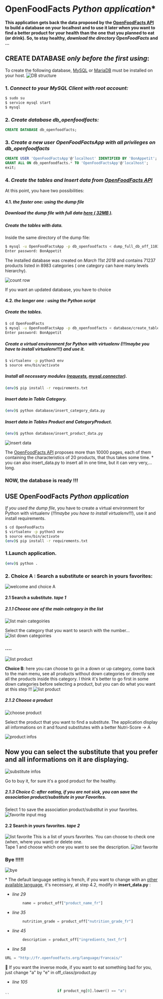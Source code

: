 # OpenFoodFacts  *Python application*\*
**This application gets back the data proposed by the [OpenFoodFacts API](https://en.wiki.openfoodfacts.org/API) to build a database on your localhost and to use it later when you want to find a better product for your health than the one that you planned to eat (or drink).
So, to stay healthy, *download the directory OpenFoodFacts* and ...**
## CREATE DATABASE *only before the first using*:
To create the following database, [MySQL](https://dev.mysql.com/doc/refman/5.7/en/installing.html) or [MariaDB](https://mariadb.com/kb/en/library/getting-installing-and-upgrading-mariadb/) must be installed on your host.
![DB structure](/screenshots/db_structure.png)

### 1. *Connect to your MySQL Client with root account:*
```sh
$ sudo su
$ service mysql start
$ mysql
```
### 2. *Create database db_openfoodfacts:*
```sql
CREATE DATABASE db_openfoodfacts;
```
### 3. *Create a new user OpenFoodFactsApp with all privileges on db_openfoodfacts*
```sql
CREATE USER 'OpenFoodFactsApp'@'localhost' IDENTIFIED BY 'BonAppetit';
GRANT ALL ON db_openfoodfacts.* TO 'OpenFoodFactsApp'@'localhost';
exit;
```
### 4. *Create the tables and Insert data from [OpenFoodFacts API](https://en.wiki.openfoodfacts.org/API)*
At this point, you have two possibilities:
#### 4.1. *the faster one: using the dump file*
##### Download the dump file with full data *[here ( 32MB )](https://drive.google.com/open?id=1m7l86H7eHp3zx_p3BML7K86BKai-cpew)*.
##### Create the tables with data.
Inside the same directory of the dump file:
```sh
$ mysql -u OpenFoodFactsApp -p db_openfoodfacts < dump_full_db_off_110318.sql
Enter password: BonAppetit
```
The installed database was created on *March 11st 2018* and contains 71237 products listed in 8983 categories ( one category can have many levels hierarchy).

![count row](/screenshots/count_row.png)

If you want an updated database, you have to choice
#### 4.2. *the longer one : using the Python script*
##### Create the tables.
```sh
$ cd OpenFoodFacts
$ mysql -u OpenFoodFactsApp -p db_openfoodfacts < database/create_tables.sql
Enter password: BonAppetit
```
##### Create a virtual environment for Python with virtualenv (*!!!maybe you have to install virtualenv!!!*) and use it.
```sh
$ virtualenv -p python3 env
$ source env/bin/activate
```
##### Install all necessary modules ([requests](http://docs.python-requests.org/en/master/), [mysql.connector](https://dev.mysql.com/doc/connector-python/en/)).
```sh
(env)$ pip install -r requirements.txt
```
##### Insert data in Table Category.
```sh
(env)$ python database/insert_category_data.py
```
##### Insert data in Tables Product and CategoryProduct.
```sh
(env)$ python database/insert_product_data.py
```
![insert data](/screenshots/insert_data.png)

The [OpenFoodFacts API](https://en.wiki.openfoodfacts.org/API) proposes more than 10000 pages, each of them containing the characteristics of 20 products, that thus takes some time.
\* you can also insert_data.py to insert all in one time, but it can very very,... long.
### NOW, the database is ready !!!
## USE OpenFoodFacts *Python application*
*If you used the dump file*, you have to create a virtual environment for Python with virtualenv (*!!!maybe you have to install virtualenv!!!*), use it and install requirements.
```sh
$ cd OpenFoodFacts
$ virtualenv -p python3 env
$ source env/bin/activate
(env)$ pip install -r requirements.txt 
```
### 1.Launch application.
```sh
(env)$ python .
```
### 2. Choice A : Search a substitute or search in yours favorites:
![welcome and choice A](/screenshots/welcome.png)
#### 2.1 Search a substitute. *tape 1*
##### 2.1.1 Choose one of the main category in the list
![list main categoiries](/screenshots/main_categories_1.png)

Select the category that you want to search with the number... 
![list down categoiries](/screenshots/down_cat_prod.png)
### ....
![list product](/screenshots/product_1.png)

**Choice B**: here you can choose to go in a down or up category, come back to the main menu, see all products without down categories or directly see all the products inside this category. I think it's better to go first in some down categories before selecting a product, but you can do what you want at this step !!!
![list product](/screenshots/product_2.png)
##### 2.1.2 Choose a product
![choose product](/screenshots/choose_prod.png)

Select the product that you want to find a substitute. The application display all informations on it and found substitutes with a better Nutri-Score -> A

![product infos](/screenshots/product_info.png)
## Now you can select the substitute that you prefer and all informations on it are displaying.

![substitute infos](/screenshots/substitute_info.png)

Go to buy it, for sure it's a good product for the healthy.
##### 2.1.3 Choice C: after eating, if you are not sick, you can save the association product/substitute in your Favorites.
Select 1 to save the association product/substitut in your favorites.
![favorite input msg](/screenshots/favorite.png)
#### 2.2 Search in yours favorites. *tape 2* 
![list favorite](/screenshots/list_favorite.png)
This is a list of yours favorites. You can choose to check one (when, where you want) or delete one.\
Tape 1 and choose which one you want to see the description.
![list favorite](/screenshots/favorite_info.png)

### Bye !!!!!
![bye](/screenshots/bye.png)

\* The default language setting is french, if you want to change with an [other available language](https://en.wiki.openfoodfacts.org/API#Languages), it's necessary, at step 4.2, modify in **insert_data.py** : 
* *line 29*
```python
        name = product_off["product_name_fr"]
```
* *line 35*
```python
        nutrition_grade = product_off["nutrition_grade_fr"]
```
* *line 45*
```python
        description = product_off["ingredients_text_fr"]
```
* *line 58*
```python
URL = "http://fr.openfoodfacts.org/language/francais/"
```
:metal: If you want the inverse mode, if you want to eat something bad for you, just change "a" by "e" in off_class/product.py
* *line 105*
```python
                        if product_ng[0].lower() == "a":
``